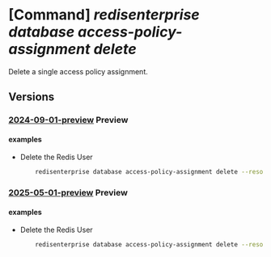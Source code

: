 # [Command] _redisenterprise database access-policy-assignment delete_

Delete a single access policy assignment.

## Versions

### [2024-09-01-preview](/Resources/mgmt-plane/L3N1YnNjcmlwdGlvbnMve30vcmVzb3VyY2Vncm91cHMve30vcHJvdmlkZXJzL21pY3Jvc29mdC5jYWNoZS9yZWRpc2VudGVycHJpc2Uve30vZGF0YWJhc2VzL3t9L2FjY2Vzc3BvbGljeWFzc2lnbm1lbnRzL3t9/2024-09-01-preview.xml) **Preview**

<!-- mgmt-plane /subscriptions/{}/resourcegroups/{}/providers/microsoft.cache/redisenterprise/{}/databases/{}/accesspolicyassignments/{} 2024-09-01-preview -->

#### examples

- Delete the Redis User
    ```bash
        redisenterprise database access-policy-assignment delete --resource-group rg1 --cluster-name cache1 --database-name default --access-policy-assignment-name defaultTestEntraApp1
    ```

### [2025-05-01-preview](/Resources/mgmt-plane/L3N1YnNjcmlwdGlvbnMve30vcmVzb3VyY2Vncm91cHMve30vcHJvdmlkZXJzL21pY3Jvc29mdC5jYWNoZS9yZWRpc2VudGVycHJpc2Uve30vZGF0YWJhc2VzL3t9L2FjY2Vzc3BvbGljeWFzc2lnbm1lbnRzL3t9/2025-05-01-preview.xml) **Preview**

<!-- mgmt-plane /subscriptions/{}/resourcegroups/{}/providers/microsoft.cache/redisenterprise/{}/databases/{}/accesspolicyassignments/{} 2025-05-01-preview -->

#### examples

- Delete the Redis User
    ```bash
        redisenterprise database access-policy-assignment delete --resource-group rg1 --cluster-name cache1 --database-name default --access-policy-assignment-name defaultTestEntraApp1
    ```
